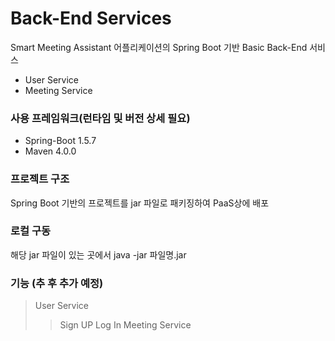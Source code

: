 # Back-End Services

Smart Meeting Assistant 어플리케이션의 Spring Boot 기반 Basic Back-End 서비스 
* User Service
* Meeting Service

### 사용 프레임워크(런타임 및 버전 상세 필요)
* Spring-Boot 1.5.7
* Maven 4.0.0

### 프로젝트 구조
Spring Boot 기반의 프로젝트를 jar 파일로 패키징하여 PaaS상에 배포

### 로컬 구동
해당 jar 파일이 있는 곳에서 
java -jar 파일명.jar


### 기능 (추 후 추가 예정)
> User Service
>> Sign UP
>> Log In
> Meeting Service
